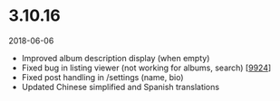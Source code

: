 # 3.10.16

2018-06-06

- Improved album description display (when empty)
- Fixed bug in listing viewer (not working for albums, search) [[9924](https://chevereto.com/community/threads/9924/)]
- Fixed post handling in /settings (name, bio)
- Updated Chinese simplified and Spanish translations
